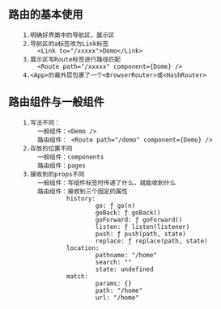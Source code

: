 ##  路由的基本使用
        1.明确好界面中的导航区，展示区
        2.导航区的a标签改为Link标签
            <Link to="/xxxxx">Demo</Link>
        3.展示区写Route标签进行路径匹配
            <Route path="/xxxxx" component={Dome} />
        4.<App>的最外层包裹了一个<BrowserRouter>或<HashRouter>
##  路由组件与一般组件
        1.写法不同：
            一般组件：<Demo />
            路由组件： <Route path="/demo" component={Demo} />
        2.存放的位置不同
            一般组件：components
            路由组件：pages
        3.接收到的props不同
            一般组件：写组件标签时传递了什么，就能收到什么
            路由组件：接收到三个固定的属性
                    history:
                            go: ƒ go(n)
                            goBack: ƒ goBack()
                            goForward: ƒ goForward()
                            listen: ƒ listen(listener)
                            push: ƒ push(path, state)
                            replace: ƒ replace(path, state)
                    location:
                            pathname: "/home"
                            search: ""
                            state: undefined
                    match:
                            params: {}
                            path: "/home"
                            url: "/home"